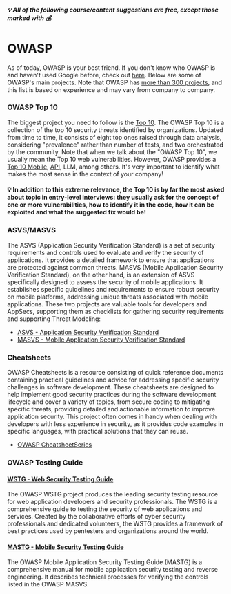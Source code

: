##### 💡 All of the following course/content suggestions are free, except those marked with 💰

# OWASP
As of today, OWASP is your best friend. If you don't know who OWASP is and haven't used Google before, check out [here](https://owasp.org/about/). Below are some of OWASP's main projects. Note that OWASP has [more than 300 projects](https://owasp.org/projects/), and this list is based on experience and may vary from company to company.

### OWASP Top 10
The biggest project you need to follow is the [Top 10](https://owasp.org/www-project-top-ten/). The OWASP Top 10 is a collection of the top 10 security threats identified by organizations. Updated from time to time, it consists of eight top ones raised through data analysis, considering "prevalence" rather than number of tests, and two orchestrated by the community. Note that when we talk about the "OWASP Top 10", we usually mean the Top 10 web vulnerabilities. However, OWASP provides a [Top 10 Mobile](https://owasp.org/www-project-mobile-top-10/), [API](https://owasp.org/API-Security/editions/2023/en/0x11-t10/), LLM, among others. It's very important to identify what makes the most sense in the context of your company!

#### 💡 In addition to this extreme relevance, the Top 10 is by far the most asked about topic in entry-level interviews: they usually ask for the concept of one or more vulnerabilities, how to identify it in the code, how it can be exploited and what the suggested fix would be!

### ASVS/MASVS
The ASVS (Application Security Verification Standard) is a set of security requirements and controls used to evaluate and verify the security of applications. It provides a detailed framework to ensure that applications are protected against common threats. MASVS (Mobile Application Security Verification Standard), on the other hand, is an extension of ASVS specifically designed to assess the security of mobile applications. It establishes specific guidelines and requirements to ensure robust security on mobile platforms, addressing unique threats associated with mobile applications. These two projects are valuable tools for developers and AppSecs, supporting them as checklists for gathering security requirements and supporting Threat Modeling:
- [ASVS - Application Security Verification Standard](https://owasp.org/www-project-application-security-verification-standard/#)
- [MASVS - Mobile Application Security Verification Standard](https://github.com/OWASP/owasp-masvs/releases/latest/download/OWASP_MASVS.pdf)

### Cheatsheets
OWASP Cheatsheets is a resource consisting of quick reference documents containing practical guidelines and advice for addressing specific security challenges in software development. These cheatsheets are designed to help implement good security practices during the software development lifecycle and cover a variety of topics, from secure coding to mitigating specific threats, providing detailed and actionable information to improve application security. This project often comes in handy when dealing with developers with less experience in security, as it provides code examples in specific languages, with practical solutions that they can reuse.
- [OWASP CheatsheetSeries](https://cheatsheetseries.owasp.org/index.html)

### OWASP Testing Guide

#### [WSTG - Web Security Testing Guide](https://owasp.org/www-project-web-security-testing-guide/)
The OWASP WSTG project produces the leading security testing resource for web application developers and security professionals. The WSTG is a comprehensive guide to testing the security of web applications and services. Created by the collaborative efforts of cyber security professionals and dedicated volunteers, the WSTG provides a framework of best practices used by pentesters and organizations around the world.
#### [MASTG - Mobile Security Testing Guide](https://mas.owasp.org/MASTG/)
The OWASP Mobile Application Security Testing Guide (MASTG) is a comprehensive manual for mobile application security testing and reverse engineering. It describes technical processes for verifying the controls listed in the OWASP MASVS.